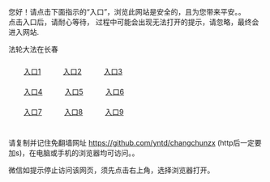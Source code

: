 您好！请点击下面指示的“入口”，浏览此网站是安全的，且为您带来平安。。 <br/>
点击入口后，请耐心等待， 过程中可能会出现无法打开的提示，请忽略，最终会进入网站. </br>

法轮大法在长春<br/>
<div style="padding:10px"><a style="margin:20px" target="_blank" href="https://dep775iqkdn4n.cloudfront.net/2Qpsp?jdpjagj" id="ccLink1" rel="nofollow">入口1</a> <a target="_blank" style="margin:20px" href="https://d2hcpvavhnoi1d.cloudfront.net/2Qpsp?skyftyb" id="ccLink2" rel="nofollow">入口2</a> <a style="margin:20px" target="_blank" href="https://d1mabwmpfon2gz.cloudfront.net/2Qpsp?gajjmtqk" id="ccLink3" rel="nofollow">入口3</a></div>

<div style="padding:10px" ><a style="margin:20px" target="_blank" href="https://dep775iqkdn4n.cloudfront.net/2Qpsp?jdpjagj" id="ccLink4" rel="nofollow">入口4</a> <a style="margin:20px" href="https://d2hcpvavhnoi1d.cloudfront.net/2Qpsp?skyftyb" target="_blank" id="ccLink5" rel="nofollow">入口5</a> <a style="margin:20px" href="https://d1mabwmpfon2gz.cloudfront.net/2Qpsp?gajjmtqk" target="_blank" id="ccLink6" rel="nofollow">入口6</a></div>

<div style="padding:10px"><a style="margin:20px" target="_blank" href="https://dep775iqkdn4n.cloudfront.net/2Qpsp?jdpjagj" id="ccLink7" rel="nofollow">入口7</a> <a style="margin:20px" href="https://d2hcpvavhnoi1d.cloudfront.net/2Qpsp?skyftyb" target="_blank" id="ccLink8" rel="nofollow">入口8</a> <a style="margin:20px" target="_blank" href="https://d1mabwmpfon2gz.cloudfront.net/2Qpsp?gajjmtqk" id="ccLink9" rel="nofollow">入口9</a></div>

<br/>



请复制并记住免翻墙网址 https://github.com/yntd/changchunzx (http后一定要加s)，在电脑或手机的浏览器均可访问。。<br/>

微信如提示停止访问该网页，须先点击右上角，选择浏览器打开。
